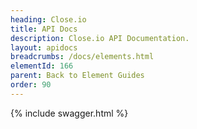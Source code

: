 ```yaml
---
heading: Close.io
title: API Docs
description: Close.io API Documentation.
layout: apidocs
breadcrumbs: /docs/elements.html
elementId: 166
parent: Back to Element Guides
order: 90
---
```


{% include swagger.html %}
